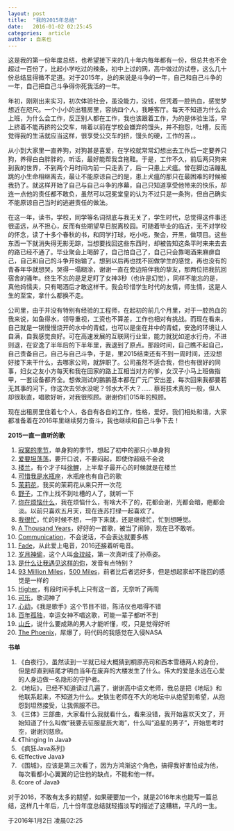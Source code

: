 ```yaml
---
layout: post
title:  "我的2015年总结"
date:   2016-01-02 02:25:45
categories:  article
author : 自来也
---
```


这是我的第一份年度总结，也希望接下来的几十年内每年都有一份，但总共也不会超过一百份了，比起小学吃过的辣条，初中上过的网，高中做过的试卷，这么几十份总结显得微不足道。对于2015年，总的来说是斗争的一年，自己和自己斗争的一年，自己把自己斗争得你死我活的一年。


年初，刚刚出来实习，初次体验社会，虽没能力，没钱，但凭着一腔热血，感觉梦想近在咫尺。一个小小的出租房里，容纳四个人，我睡客厅。每天不知道为什么会上班，为什么会工作，反正别人都在工作，我也该跟着工作，为的是体验生活，早上挤着不能再挤的公交车，啃着以前在学校会嫌弃的馒头，并不抱怨，吐槽，反而觉得我的生活就应当这样，很享受公交车的挤，馒头的硬，工作的苦，。


从小到大家里一直养狗，对狗甚是喜爱，在学校就常常幻想出去工作后一定要养只狗，养得白白胖胖的，听话，最好能帮我含拖鞋。于是，工作不久，前后两只狗来到我的世界，不到两个月时间内前一只走丢了，后一只患上犬瘟。曾在脚边活蹦乱跳的小生命相继离去，最让不能原谅自己的是，患上犬瘟的那只在最困难的时候被我扔了。就这样开始了自己与自己斗争的序幕，自己只知道享受他带来的快乐，却连一点他的责任都不敢负，虽然可以冠冕堂皇的认为不过只是一条狗，但自己确实不能原谅自己当时的逃避责任的做法。


在这一年，读书，学校，同学等名词彻底与我无关了，学生时代，总觉得这件事还很遥远，从不担心，反而有些期望早日脱离校园。可随着毕业的临近，无不对学校的怀念，读了十多个春秋的书，和同学打球，吃小吃，聚会，开黑，做项目。这些东西一下就消失得无影无踪，当想要找回这些东西时，却被告知这条平时来来去去的路已经不通了。毕业聚会上喝醉了，自己怕自己了，自己只会靠喝酒来麻痹自己，自己和自己的斗争开始输了。想到以后再也找不回做学生的感觉，再也没有的青春年华就想哭，哭得一塌糊涂，谢谢一直在旁边陪伴我的挚友，那两位把我抗回宿舍的骚年。终生不忘的是足足盯了女神3秒（也许是幻觉），同样不能忘的是，真他妈懦夫，只有喝酒后才敢这样干。我会珍惜学生时代的友情，师生情，这是人生的至宝，拿什么都换不走。


公司里，由于并没有特别有经验的工程师，在起初的前几个月里，对于一腔热血的我来说，如鱼得水，领导重视，工资也不算差，工作也相对有挑战。而现在看来，自己就是一锅慢慢烧开的水中的青蛙，也可以是坐在井中的青蛙，安逸的环境让人自满，自我感觉良好。可在高速发展的互联网行业里，能力就犹如逆水行舟，不进则退，在安逸了半年后的下半年里，我退到了原点。那段时间，自己瞧不起自己，自己责备自己，自己与自己斗争，于是，里2015结束还有不到一周时间，还没想好接下来干什么，去哪家公司，就辞职了。公司虽然不适合我，但也有很好的同事，妇女之友小方每天和我在回家的路上互相当对方的爹，女汉子小马上班做指甲，一套设备都齐全。想做测试的鹏鹏基本都在广元广安出差，每次回来我都要若无其事的问下，你这次去邻水没呢？邻水大不大？...... 蔡哥技术真的一般，但人却很耿直，唱歌好听，对我很照顾。谢谢你们015年的照顾。


现在出租房里住着七个人，各自有各自的工作，性格，爱好。我们相处和谐，大家都准备着在2016年里继续努力奋斗，我也继续和自己斗争下去！



**2015一直一直听的歌**

1. [寂寞的季节](http://music.163.com/#/song?id=150524)，单身狗的季节，想起了初中的那只小单身狗
2. [爱要坦荡荡](http://music.163.com/#/song?id=25638387)，要开口说，不要闷起，即使你超级不会说
3. [楼兰](http://music.163.com/#/song?id=174546)，有个才子叫[徐鲤](http://music.163.com/#/artist?id=5894)，上半辈子最开心的时候就是在楼兰
4. [可惜我是水瓶座](http://music.163.com/#/song?id=316654)，水瓶座也有自己的歌
5. [茉莉花](http://music.163.com/#/song?id=210414)，我买的茉莉花从来只开一次花
6. [野子](http://music.163.com/#/song?id=33337096)，工作上找不到吐槽的人了，就听一下
7. [你在烦恼什么](http://music.163.com/#/song?id=374621)，我在烦恼什么，有啥大不了的，花都会谢，光都会暗，疤都会淡。以前只喜欢五月天，现在连苏打绿一起喜欢了。
8. [我很忙](http://music.163.com/#/song?id=205320)，忙的时候不想，一停下来就，还是继续忙，忙到想睡觉。
9. [A Thousand Years](http://music.163.com/#/song?id=2411634)，好好的一首歌，被当了闹钟，现在已不敢听。
10. [Communication](http://music.163.com/#/song?id=21948077)，不会说话，不会表达就要多练
11. [Fade](http://music.163.com/#/song?id=29947420)，从此爱上电音，2016还接着听电音。
12. [岁月神偷](http://music.163.com/#/song?id=28312147)，这个人叫[金玟岐](http://music.163.com/#/artist?id=893259)，第一次真听成了孙燕姿。
13. [是什么让我遇见这样的你](http://music.163.com/#/song?id=25657410)，发音有点特别？
14. [93 Million Miles](http://music.163.com/#/song?id=18611621)，[500 Miles](http://music.163.com/#/song?id=4332303)，前者比后者远好多，但是想起家却不能回的感觉是一样的
15. [Higher](http://music.163.com/#/song?id=17427620)，有段时间手机上只有这一首，无奈听了两周
16. [可乐](http://music.163.com/#/song?id=29759733)，歌词神了
17. [心动](http://music.163.com/#/song?id=210281)，《我是歌手》这个节目不错，陈洁仪也唱得不错
18. [百年孤独](http://music.163.com/#/song?id=299650)，幸运女神不唱这歌，可能一辈子都听不到
19. [山丘](http://music.163.com/#/song?id=26598946)，说什么要成熟的男人才能听懂，哎，只是觉得好听
20. [The Phoenix](http://music.163.com/#/song?id=26199445)，屌爆了，码代码的我感觉在入侵NASA


**书单**

1. 《白夜行》，虽然读到一半就已经大概猜到桐原亮司和西本雪穗两人的身份，但是却直到结尾才明白当年在废弃的大楼发生了什么。伟大的爱是永远在心爱的人身边做一名隐形的守护者。
2. 《地坛》，已经不知道读过几遍了，谢谢高中语文老师，我总是把《地坛》和他联系起来，不知道为什么。史铁生老师在不大的地坛中从绝望到希望，从抱怨到坦然接受，让我佩服不已。
3. 《三体》三部曲，大家看什么我就看什么，看来没错，我开始喜欢天文了，开始知道了什么叫做“我要去征服星辰大海”，什么叫“追星的男子”，开始思考时空，谢谢刘慈欣。
4. 《Thinging In Java》
5. 《疯狂Java系列》
6. 《Effective Java》
7. 《围城》，应该是第三次看了，因为方鸿渐这个角色，搞得我好害怕成为他，每次看都小心翼翼的记住他的缺点，不能和他一样。
8. 《core of Java》


对于2016，不敢有太多的期望，如果硬要加一个，就是2016年末也能写一篇总结，这样几十年后，几十份年度总结就轻描淡写的描述了这糟糕，平凡的一生。


于2016年1月2日 凌晨02:25